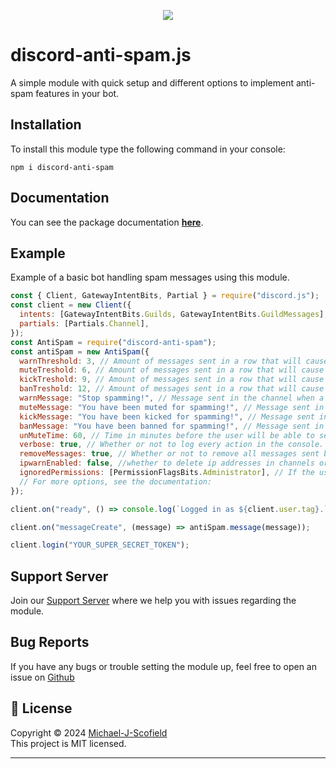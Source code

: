 <p align="center"><a href="https://nodei.co/npm/discord-anti-spam/"><img src="https://nodei.co/npm/discord-anti-spam.png"></a></p>

# discord-anti-spam.js

A simple module with quick setup and different options to implement anti-spam features in your bot.

## Installation

To install this module type the following command in your console:

```
npm i discord-anti-spam
```

## Documentation

You can see the package documentation [**here**](https://discord-anti-spam.js.org).

## Example

Example of a basic bot handling spam messages using this module.

```js
const { Client, GatewayIntentBits, Partial } = require("discord.js");
const client = new Client({
  intents: [GatewayIntentBits.Guilds, GatewayIntentBits.GuildMessages],
  partials: [Partials.Channel],
});
const AntiSpam = require("discord-anti-spam");
const antiSpam = new AntiSpam({
  warnThreshold: 3, // Amount of messages sent in a row that will cause a warning.
  muteTreshold: 6, // Amount of messages sent in a row that will cause a mute.
  kickTreshold: 9, // Amount of messages sent in a row that will cause a kick.
  banTreshold: 12, // Amount of messages sent in a row that will cause a ban.
  warnMessage: "Stop spamming!", // Message sent in the channel when a user is warned.
  muteMessage: "You have been muted for spamming!", // Message sent in the channel when a user is muted.
  kickMessage: "You have been kicked for spamming!", // Message sent in the channel when a user is kicked.
  banMessage: "You have been banned for spamming!", // Message sent in the channel when a user is banned.
  unMuteTime: 60, // Time in minutes before the user will be able to send messages again.
  verbose: true, // Whether or not to log every action in the console.
  removeMessages: true, // Whether or not to remove all messages sent by the user.
  ipwarnEnabled: false, //whether to delete ip addresses in channels or not.
  ignoredPermissions: [PermissionFlagsBits.Administrator], // If the user has the following permissions, ignore him.
  // For more options, see the documentation:
});

client.on("ready", () => console.log(`Logged in as ${client.user.tag}.`));

client.on("messageCreate", (message) => antiSpam.message(message));

client.login("YOUR_SUPER_SECRET_TOKEN");
```

## Support Server

Join our [Support Server](https://discord.gg/KQgDfGr) where we help you with issues regarding the module.

## Bug Reports

If you have any bugs or trouble setting the module up, feel free to open an issue on [Github](https://github.com/Michael-J-Scofield/discord-anti-spam)

## 📝 License

Copyright © 2024 [Michael-J-Scofield](https://github.com/Michael-J-Scofield)<br />
This project is MIT licensed.

---
